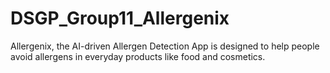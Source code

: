 # DSGP_Group11_Allergenix
Allergenix, the AI-driven Allergen Detection App is designed to help people avoid allergens  in everyday products like food and cosmetics.

